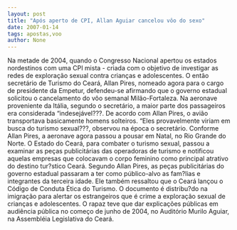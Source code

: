 ```yaml
---
layout: post
title: "Após aperto de CPI, Allan Aguiar cancelou vôo do sexo"
date: 2007-01-14
tags: apostas,voo
author: None
---
```

Na metade de 2004, quando o Congresso Nacional apertou os estados nordestinos com uma CPI mista - criada com o objetivo de investigar as redes de exploração sexual contra crianças e adolescentes.
O então secretário de Turismo do Ceará, Allan Pires, nomeado agora para o cargo de presidente da Empetur, defendeu-se afirmando que o governo estadual solicitou o cancelamento do vôo semanal Milão-Fortaleza.
Na aeronave proveniente da Itália, segundo o secretário, a maior parte dos passageiros era considerada “indesejável???. De acordo com Allan Pires, o avião transportava basicamente homens solteiros. 
“Eles provavelmente viriam em busca do turismo sexual???, observou na época o secretário. 
Conforme Allan Pires, a aeronave agora passou a pousar em Natal, no Rio Grande do Norte.
O Estado do Ceará, para combater o turismo sexual, passou a examinar as peças publicitárias das operadoras de turismo e notificou aquelas empresas que colocavam o corpo feminino como principal atrativo do destino tur?stico Ceará.
Segundo Allan Pires, as peças publicitárias do governo estadual passaram a ter como público-alvo as fam?lias e integrantes da terceira idade. Ele também ressaltou que o Ceará lançou o Código de Conduta Ética do Turismo. 
O documento é distribu?do na imigração para alertar os estrangeiros que é crime a exploração sexual de crianças e adolescentes.
O rapaz teve que dar explicações públicas em audiência pública no começo de junho de 2004, no Auditório Murilo Aguiar, na Assembléia Legislativa do Ceará.  